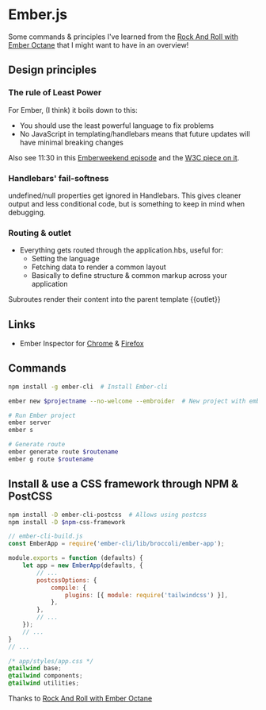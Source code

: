 # Ember.js

Some commands & principles I've learned from the [Rock And Roll with Ember Octane](https://balinterdi.com/rock-and-roll-with-emberjs/) that I might want to have in an overview!

## Design principles
### The rule of Least Power
For Ember, (I think) it boils down to this:
- You should use the least powerful language to fix problems
- No JavaScript in templating/handlebars means that future updates will have minimal breaking changes

Also see 11:30 in this [Emberweekend episode](https://emberweekend.com/episodes/the-rule-of-least-power/) and the [W3C piece on it](https://www.w3.org/2001/tag/doc/leastPower.html).

### Handlebars' fail-softness
undefined/null properties get ignored in Handlebars. This gives cleaner output and less conditional code, but is something to keep in mind when debugging.

### Routing & outlet
- Everything gets routed through the application.hbs, useful for:
    - Setting the language
    - Fetching data to render a common layout
    - Basically to define structure & common markup across your application

Subroutes render their content into the parent template {{outlet}}

## Links
- Ember Inspector for [Chrome](https://chrome.google.com/webstore/detail/ember-inspector/bmdblncegkenkacieihfhpjfppoconhi) & [Firefox](https://addons.mozilla.org/en-US/firefox/addon/ember-inspector/)

## Commands

```sh
npm install -g ember-cli  # Install Ember-cli

ember new $projectname --no-welcome --embroider  # New project with embroider enabled

# Run Ember project
ember server  
ember s

# Generate route
ember generate route $routename
ember g route $routename
```

## Install & use a CSS framework through NPM & PostCSS
```sh
npm install -D ember-cli-postcss  # Allows using postcss
npm install -D $npm-css-framework
```

```js
// ember-cli-build.js
const EmberApp = require('ember-cli/lib/broccoli/ember-app');

module.exports = function (defaults) {
    let app = new EmberApp(defaults, {
        // ...
        postcssOptions: {
            compile: {
                plugins: [{ module: require('tailwindcss') }],
            },
        },
        // ...
    });
    // ...
}
// ...
```

```css
/* app/styles/app.css */
@tailwind base;
@tailwind components;
@tailwind utilities;
```

Thanks to [Rock And Roll with Ember Octane](https://balinterdi.com/rock-and-roll-with-emberjs/)